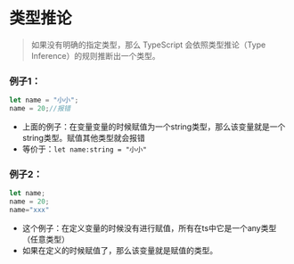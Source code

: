 # 类型推论

> 如果没有明确的指定类型，那么 TypeScript 会依照类型推论（Type Inference）的规则推断出一个类型。

### 例子1：

```ts
let name = "小小";
name = 20;//报错
```

- 上面的例子：在变量变量的时候赋值为一个string类型，那么该变量就是一个string类型。赋值其他类型就会报错
- 等价于：`let name:string = "小小"`

### 例子2：

```ts
let name;
name = 20;
name="xxx"
```

- 这个例子：在定义变量的时候没有进行赋值，所有在ts中它是一个any类型（任意类型）
- 如果在定义的时候赋值了，那么该变量就是赋值的类型。
